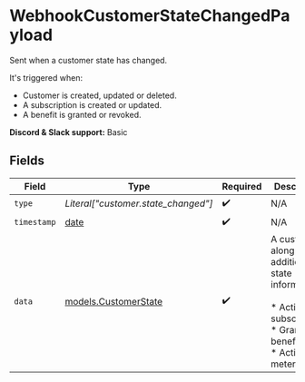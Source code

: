 # WebhookCustomerStateChangedPayload

Sent when a customer state has changed.

It's triggered when:

* Customer is created, updated or deleted.
* A subscription is created or updated.
* A benefit is granted or revoked.

**Discord & Slack support:** Basic


## Fields

| Field                                                                                                          | Type                                                                                                           | Required                                                                                                       | Description                                                                                                    | Example                                                                                                        |
| -------------------------------------------------------------------------------------------------------------- | -------------------------------------------------------------------------------------------------------------- | -------------------------------------------------------------------------------------------------------------- | -------------------------------------------------------------------------------------------------------------- | -------------------------------------------------------------------------------------------------------------- |
| `type`                                                                                                         | *Literal["customer.state_changed"]*                                                                            | :heavy_check_mark:                                                                                             | N/A                                                                                                            | customer.state_changed                                                                                         |
| `timestamp`                                                                                                    | [date](https://docs.python.org/3/library/datetime.html#date-objects)                                           | :heavy_check_mark:                                                                                             | N/A                                                                                                            |                                                                                                                |
| `data`                                                                                                         | [models.CustomerState](../models/customerstate.md)                                                             | :heavy_check_mark:                                                                                             | A customer along with additional state information:<br/><br/>* Active subscriptions<br/>* Granted benefits<br/>* Active meters |                                                                                                                |